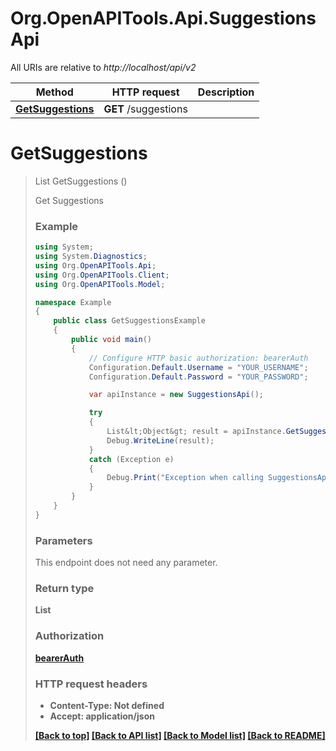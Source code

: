 # Org.OpenAPITools.Api.SuggestionsApi

All URIs are relative to *http://localhost/api/v2*

Method | HTTP request | Description
------------- | ------------- | -------------
[**GetSuggestions**](SuggestionsApi.md#getsuggestions) | **GET** /suggestions | 


<a name="getsuggestions"></a>
# **GetSuggestions**
> List<Object> GetSuggestions ()



Get Suggestions

### Example
```csharp
using System;
using System.Diagnostics;
using Org.OpenAPITools.Api;
using Org.OpenAPITools.Client;
using Org.OpenAPITools.Model;

namespace Example
{
    public class GetSuggestionsExample
    {
        public void main()
        {
            // Configure HTTP basic authorization: bearerAuth
            Configuration.Default.Username = "YOUR_USERNAME";
            Configuration.Default.Password = "YOUR_PASSWORD";

            var apiInstance = new SuggestionsApi();

            try
            {
                List&lt;Object&gt; result = apiInstance.GetSuggestions();
                Debug.WriteLine(result);
            }
            catch (Exception e)
            {
                Debug.Print("Exception when calling SuggestionsApi.GetSuggestions: " + e.Message );
            }
        }
    }
}
```

### Parameters
This endpoint does not need any parameter.

### Return type

**List<Object>**

### Authorization

[bearerAuth](../README.md#bearerAuth)

### HTTP request headers

 - **Content-Type**: Not defined
 - **Accept**: application/json

[[Back to top]](#) [[Back to API list]](../README.md#documentation-for-api-endpoints) [[Back to Model list]](../README.md#documentation-for-models) [[Back to README]](../README.md)

